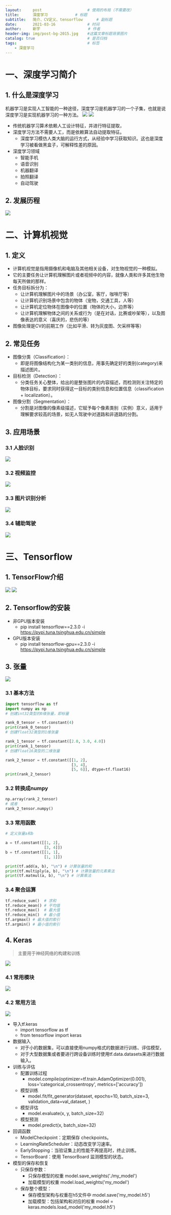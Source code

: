 ```yaml
---
layout:     post                    # 使用的布局（不需要改）
title:      深度学习		    # 标题 
subtitle:   简介、CV定义、tensorflow	    # 副标题
date:       2021-03-16              # 时间
author:     新宇                     # 作者
header-img: img/post-bg-2015.jpg    #这篇文章标题背景图片
catalog: true                       # 是否归档
tags:                               # 标签
    - 深度学习
---
```

# 一、深度学习简介
## 1. 什么是深度学习
机器学习是实现人工智能的一种途径，深度学习是机器学习的一个子集，也就是说深度学习是实现机器学习的一种方法。
![](https://tva1.sinaimg.cn/large/e6c9d24ely1golh7c40lij20lc0b8akr.jpg)
![](https://tva1.sinaimg.cn/large/e6c9d24ely1golh7o2apzj20kw0agwju.jpg)

- 传统机器学习算术依赖人工设计特征，并进行特征提取，
- 深度学习方法不需要人工，而是依赖算法自动提取特征。
	- 深度学习模仿人类大脑的运行方式，从经验中学习获取知识。这也是深度学习被看做黑盒子，可解释性差的原因。
- 深度学习领域
	- 智能手机
	- 语音识别
	- 机器翻译
	- 拍照翻译
	- 自动驾驶

## 2. 发展历程
![](https://tva1.sinaimg.cn/large/e6c9d24ely1goli6258gsj20lq09r11q.jpg)

# 二、计算机视觉
## 1. 定义
- 计算机视觉是指用摄像机和电脑及其他相关设备，对生物视觉的一种模拟。
- 它的主要任务让计算机理解图片或者视频中的内容，就像人类和许多其他生物每天所做的那样。
- 任务目标拆分为：
	- 让计算机理解图片中的场景（办公室，客厅，咖啡厅等）
	- 让计算机识别场景中包含的物体（宠物，交通工具，人等）
	- 让计算机定位物体在图像中的位置（物体的大小，边界等）
	- 让计算机理解物体之间的关系或行为（是在对话，比赛或吵架等），以及图像表达的意义（喜庆的，悲伤的等）
- 图像处理是CV的前期工作（比如平滑、转为灰度图、欠采样等等）

## 2. 常见任务
- 图像分类（Classification）：
	- 即是将图像结构化为某一类别的信息，用事先确定好的类别(category)来描述图片。
- 目标检测（Detection）：
	- 分类任务关心整体，给出的是整张图片的内容描述，而检测则关注特定的物体目标，要求同时获得这一目标的类别信息和位置信息（classification + localization）。
- 图像分割（Segmentation）：
	- 分割是对图像的像素级描述，它赋予每个像素类别（实例）意义，适用于理解要求较高的场景，如无人驾驶中对道路和非道路的分割。

## 3. 应用场景
### 3.1 人脸识别
![](https://tva1.sinaimg.cn/large/e6c9d24ely1goljesraj0j20lf08g0vl.jpg)
### 3.2 视频监控
![](https://tva1.sinaimg.cn/large/e6c9d24ely1goljfe8spuj20li08ewhc.jpg)
### 3.3 图片识别分析
![](https://tva1.sinaimg.cn/large/e6c9d24ely1goljf3cwj2j20me0g5ahh.jpg)
### 3.4 辅助驾驶
![](https://tva1.sinaimg.cn/large/e6c9d24ely1goljhcjxgej20lu0g5wlw.jpg)

# 三、Tensorflow
## 1. TensorFlow介绍
![](https://tva1.sinaimg.cn/large/e6c9d24ely1golqrfxhqwj20l20nedog.jpg)
![](https://tva1.sinaimg.cn/large/e6c9d24ely1golqrr4flyj20lc0jltd2.jpg)

## 2. Tensorflow的安装
- 非GPU版本安装
	- pip install tensorflow==2.3.0 -i https://pypi.tuna.tsinghua.edu.cn/simple
- GPU版本安装
	- pip install tensorflow-gpu==2.3.0 -i https://pypi.tuna.tsinghua.edu.cn/simple

## 3. 张量
![](https://tva1.sinaimg.cn/large/e6c9d24ely1golrj58oltj20m50g9grl.jpg)
### 3.1 基本方法
```python
import tensorflow as tf
import numpy as np
# 创建int32类型的0维张量，即标量

rank_0_tensor = tf.constant(4)
print(rank_0_tensor)
# 创建float32类型的1维张量

rank_1_tensor = tf.constant([2.0, 3.0, 4.0])
print(rank_1_tensor)
# 创建float16类型的二维张量

rank_2_tensor = tf.constant([[1, 2],
                             [3, 4],
                             [5, 6]], dtype=tf.float16)
print(rank_2_tensor)
```

### 3.2 转换成numpy
```python
np.array(rank_2_tensor)
# 或者
rank_2_tensor.numpy()
```

### 3.3 常用函数

```python
# 定义张量a和b

a = tf.constant([[1, 2],
                 [3, 4]])
b = tf.constant([[1, 1],
                 [1, 1]]) 

print(tf.add(a, b), "\n") # 计算张量的和
print(tf.multiply(a, b), "\n") # 计算张量的元素乘法
print(tf.matmul(a, b), "\n") # 计算乘法
```

### 3.4 聚合运算
```python
tf.reduce_sum()  # 求和
tf.reduce_mean() # 平均值
tf.reduce_max()  # 最大值
tf.reduce_min()  # 最小值
tf.argmax() # 最大值的索引
tf.argmin() # 最小值的索引
```

## 4. Keras
> 主要用于神经网络的构建和训练

![](https://tva1.sinaimg.cn/large/e6c9d24ely1golu0tk6jpj20ld0fejz3.jpg)
### 4.1 常用模块
![](https://tva1.sinaimg.cn/large/e6c9d24ely1golu55234hj20ju0jx0u8.jpg)

### 4.2 常用方法
![](https://tva1.sinaimg.cn/large/e6c9d24ely1golu5nxmk9j20lw0jt7ad.jpg)

- 导入tf.keras
	- import tensorflow as tf
	- from tensorflow import keras
- 数据输入
	- 对于小的数据集，可以直接使用numpy格式的数据进行训练、评估模型，
	- 对于大型数据集或者要进行跨设备训练时使用tf.data.datasets来进行数据输入。
- 训练与评估
	- 配置训练过程
		- model.compile(optimizer=tf.train.AdamOptimizer(0.001),
              loss='categorical_crossentropy',
              metrics=['accuracy'])
	- 模型训练
		- model.fit/fit_generator(dataset, epochs=10, 
                        batch_size=3,
          validation_data=val_dataset,
          )
	- 模型评估
		- model.evaluate(x, y, batch_size=32)
	- 模型预测
		- model.predict(x, batch_size=32)
- 回调函数
	- ModelCheckpoint：定期保存 checkpoints。 
	- LearningRateScheduler：动态改变学习速率。 
	- EarlyStopping：当验证集上的性能不再提高时，终止训练。 
	- TensorBoard：使用 TensorBoard 监测模型的状态。
- 模型的保存和恢复
	- 只保存参数：
		- 只保存模型的权重 model.save_weights('./my_model')
		- 加载模型的权重 model.load_weights('my_model')
	- 保存整个模型：
		- 保存模型架构与权重在h5文件中 model.save('my_model.h5')
		- 加载模型：包括架构和对应的权重 model = keras.models.load_model('my_model.h5')